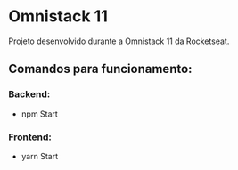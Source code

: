# Omnistack 11

Projeto desenvolvido durante a Omnistack 11 da Rocketseat.

## Comandos para funcionamento:

### Backend:
- npm Start

### Frontend:
- yarn Start
